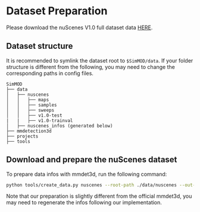 # Dataset Preparation
Please download the nuScenes V1.0 full dataset data [HERE](https://www.nuscenes.org/download).

## Dataset structure
It is recommended to symlink the dataset root to `$SimMOD/data`.
If your folder structure is different from the following, you may need to change the corresponding paths in config files.

```
SimMOD
├── data
│   ├── nuscenes
│   │   ├── maps
│   │   ├── samples
│   │   ├── sweeps
│   │   ├── v1.0-test
|   |   ├── v1.0-trainval
│   ├── nuscenes_infos (generated below)
├── mmdetection3d
├── projects
├── tools
```

## Download and prepare the nuScenes dataset
To prepare data infos with mmdet3d, run the following command:
```bash
python tools/create_data.py nuscenes --root-path ./data/nuscenes --out-dir ./data/nuscenes --save_path ./data/nuscenes_infos --extra-tag nuscenes
```

Note that our preparation is slightly different from the official mmdet3d, you may need to regenerate the infos following our implementation.
